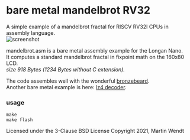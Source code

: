 # bare metal mandelbrot RV32
A simple example of a mandelbrot fractal for RISCV RV32I CPUs in assembly language.\
![screenshot](http://martinwendt.de/mandelbrot_enthusi.jpg)

mandelbrot.asm is a bare metal assembly example for the Longan Nano.\
It computes a standard mandelbrot fractal in fixpoint math on the 160x80 LCD.\
*size 918 Bytes (1234 Bytes without C extension).*

The code assembles well with the wonderful [bronzebeard](https://github.com/theandrew168/bronzebeard).\
Another bare metal example is here: [lz4 decoder](https://github.com/enthusi/lz4_rv32i_decode).
### usage
```
make
make flash
```

Licensed under the 3-Clause BSD License
Copyright 2021, Martin Wendt
